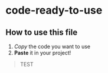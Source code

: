# code-ready-to-use

## How to use this file

1. *Copy* the code you want to use
2. **Paste** it in your project!

> TEST

